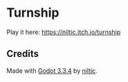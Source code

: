 # Turnship
Play it here: https://niltic.itch.io/turnship
## Credits
Made with [Godot 3.3.4](https://godotengine.org/) by [niltic](https://niltic.itch.io/).
